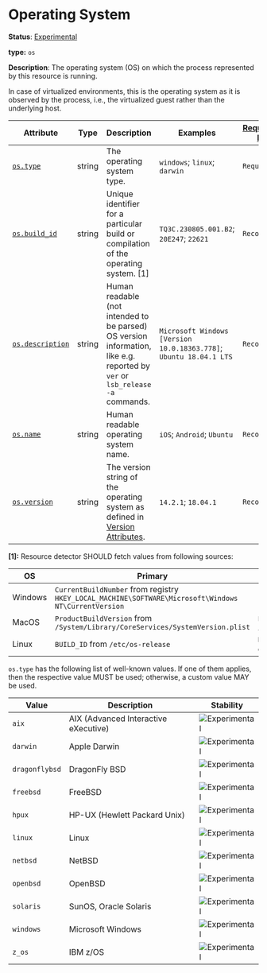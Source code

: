 # Operating System

**Status**: [Experimental][DocumentStatus]

**type:** `os`

**Description**: The operating system (OS) on which the process represented by this resource is running.

In case of virtualized environments, this is the operating system as it is observed by the process, i.e., the virtualized guest rather than the underlying host.

<!-- semconv os -->
<!-- NOTE: THIS TEXT IS AUTOGENERATED. DO NOT EDIT BY HAND. -->
<!-- see templates/registry/markdown/snippet.md.j2 -->
<!-- prettier-ignore-start -->
<!-- markdownlint-capture -->
<!-- markdownlint-disable -->

| Attribute  | Type | Description  | Examples  | [Requirement Level](https://opentelemetry.io/docs/specs/semconv/general/attribute-requirement-level/) | Stability |
|---|---|---|---|---|---|
| [`os.type`](/docs/attributes-registry/os.md) | string | The operating system type. | `windows`; `linux`; `darwin` | `Required` | ![Experimental](https://img.shields.io/badge/-experimental-blue) |
| [`os.build_id`](/docs/attributes-registry/os.md) | string | Unique identifier for a particular build or compilation of the operating system. [1] | `TQ3C.230805.001.B2`; `20E247`; `22621` | `Recommended` | ![Experimental](https://img.shields.io/badge/-experimental-blue) |
| [`os.description`](/docs/attributes-registry/os.md) | string | Human readable (not intended to be parsed) OS version information, like e.g. reported by `ver` or `lsb_release -a` commands. | `Microsoft Windows [Version 10.0.18363.778]`; `Ubuntu 18.04.1 LTS` | `Recommended` | ![Experimental](https://img.shields.io/badge/-experimental-blue) |
| [`os.name`](/docs/attributes-registry/os.md) | string | Human readable operating system name. | `iOS`; `Android`; `Ubuntu` | `Recommended` | ![Experimental](https://img.shields.io/badge/-experimental-blue) |
| [`os.version`](/docs/attributes-registry/os.md) | string | The version string of the operating system as defined in [Version Attributes](/docs/resource/README.md#version-attributes). | `14.2.1`; `18.04.1` | `Recommended` | ![Experimental](https://img.shields.io/badge/-experimental-blue) |

**[1]:** Resource detector SHOULD fetch values from following sources:

| OS      | Primary                                                                                              | Fallback                                                                            |
| ------- | ---------------------------------------------------------------------------------------------------- | ----------------------------------------------------------------------------------- |
| Windows | `CurrentBuildNumber` from registry `HKEY_LOCAL_MACHINE\SOFTWARE\Microsoft\Windows NT\CurrentVersion` | -                                                                                   |
| MacOS   | `ProductBuildVersion` from `/System/Library/CoreServices/SystemVersion.plist`                        | `ProductBuildVersion` from `/System/Library/CoreServices/ServerVersion.plist`       |
| Linux   | `BUILD_ID` from `/etc/os-release`                                                                    | `BUILD_ID` from `/usr/lib/os-release`; <br> contents of `/proc/sys/kernel/osrelease`|



`os.type` has the following list of well-known values. If one of them applies, then the respective value MUST be used; otherwise, a custom value MAY be used.

| Value  | Description | Stability |
|---|---|---|
| `aix` | AIX (Advanced Interactive eXecutive) | ![Experimental](https://img.shields.io/badge/-experimental-blue) |
| `darwin` | Apple Darwin | ![Experimental](https://img.shields.io/badge/-experimental-blue) |
| `dragonflybsd` | DragonFly BSD | ![Experimental](https://img.shields.io/badge/-experimental-blue) |
| `freebsd` | FreeBSD | ![Experimental](https://img.shields.io/badge/-experimental-blue) |
| `hpux` | HP-UX (Hewlett Packard Unix) | ![Experimental](https://img.shields.io/badge/-experimental-blue) |
| `linux` | Linux | ![Experimental](https://img.shields.io/badge/-experimental-blue) |
| `netbsd` | NetBSD | ![Experimental](https://img.shields.io/badge/-experimental-blue) |
| `openbsd` | OpenBSD | ![Experimental](https://img.shields.io/badge/-experimental-blue) |
| `solaris` | SunOS, Oracle Solaris | ![Experimental](https://img.shields.io/badge/-experimental-blue) |
| `windows` | Microsoft Windows | ![Experimental](https://img.shields.io/badge/-experimental-blue) |
| `z_os` | IBM z/OS | ![Experimental](https://img.shields.io/badge/-experimental-blue) |



<!-- markdownlint-restore -->
<!-- prettier-ignore-end -->
<!-- END AUTOGENERATED TEXT -->
<!-- endsemconv -->

[DocumentStatus]: https://opentelemetry.io/docs/specs/otel/document-status
